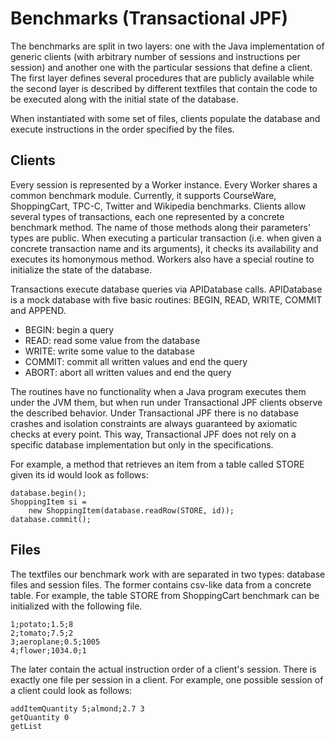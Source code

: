 # Benchmarks (Transactional JPF)

The benchmarks are split in two layers: one with the Java implementation of generic clients (with arbitrary number of sessions and instructions per session) and another one with the particular sessions that define a client. The first layer defines several procedures that are publicly available while the second layer is described by different textfiles that contain the code to be executed along with the initial state of the database.

When instantiated with some set of files, clients populate the database and execute instructions in the order specified by the files.

## Clients

Every session is represented by a Worker instance. Every Worker shares a common benchmark module. Currently, it supports CourseWare, ShoppingCart, TPC-C, Twitter and Wikipedia benchmarks. Clients allow several types of transactions, each one represented by a concrete benchmark method. The name of those methods along their parameters' types are public. When executing a particular transaction (i.e. when given a concrete transaction name and its arguments), it checks its availability and executes its homonymous method. Workers also have a special routine to initialize the state of the database.

Transactions execute database queries via APIDatabase calls. APIDatabase is a mock database with five basic routines: BEGIN, READ, WRITE, COMMIT and APPEND. 
- BEGIN: begin a query
- READ: read some value from the database
- WRITE: write some value to the database
- COMMIT: commit all written values and end the query
- ABORT: abort all written values and end the query

The routines have no functionality when a Java program executes them under the JVM them, but when run under Transactional JPF clients observe the described behavior. Under Transactional JPF there is no database crashes and isolation constraints are always guaranteed by axiomatic checks at every point. This way, Transactional JPF does not rely on a specific database implementation but only in the specifications.

For example, a method that retrieves an item from a table called STORE given its id would look as follows:

```
database.begin();
ShoppingItem si = 
    new ShoppingItem(database.readRow(STORE, id));
database.commit();
```

## Files

The textfiles our benchmark work with are separated in two types: database files and session files. The former contains csv-like data from a concrete table. For example, the table STORE from ShoppingCart benchmark can be initialized with the following file.

```
1;potato;1.5;8
2;tomato;7.5;2
3;aeroplane;0.5;1005
4;flower;1034.0;1
```

The later contain the actual instruction order of a client's session. There is exactly one file per session in a client. For example, one possible session of a client could look as follows:

```
addItemQuantity 5;almond;2.7 3
getQuantity 0
getList
```